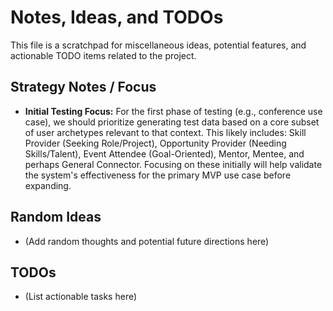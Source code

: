 # Notes, Ideas, and TODOs

This file is a scratchpad for miscellaneous ideas, potential features, and actionable TODO items related to the project.

## Strategy Notes / Focus

*   **Initial Testing Focus:** For the first phase of testing (e.g., conference use case), we should prioritize generating test data based on a core subset of user archetypes relevant to that context. This likely includes: Skill Provider (Seeking Role/Project), Opportunity Provider (Needing Skills/Talent), Event Attendee (Goal-Oriented), Mentor, Mentee, and perhaps General Connector. Focusing on these initially will help validate the system's effectiveness for the primary MVP use case before expanding.

## Random Ideas

*   (Add random thoughts and potential future directions here)

## TODOs

*   (List actionable tasks here) 